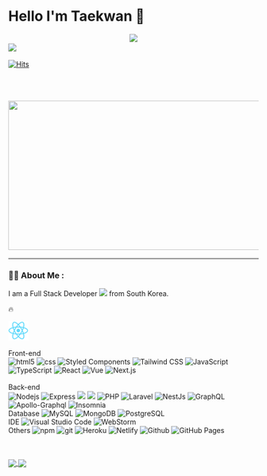 # Hello I'm Taekwan 👋

<div id="header" align="center">
  <img src="https://media.giphy.com/media/M9gbBd9nbDrOTu1Mqx/giphy.gif" width="100"/>
</div>
<img src="https://media.giphy.com/media/hvRJCLFzcasrR4ia7z/giphy.gif" width="30px"/>

[![Hits](https://hits.seeyoufarm.com/api/count/incr/badge.svg?url=https%3A%2F%2Fgithub.com%2Ftechighpark%2Fhit-counter&count_bg=%23FF9400&title_bg=%23000000&icon=&icon_color=%23E7E7E7&title=hits&edge_flat=true)](https://hits.seeyoufarm.com)

<br />
<br />
<br />
<div align="center">
  <img src="https://media.giphy.com/media/dWesBcTLavkZuG35MI/giphy.gif" width="600" height="300"/>
</div>

---


### :man_technologist: About Me :
I am a Full Stack Developer <img src="https://media.giphy.com/media/WUlplcMpOCEmTGBtBW/giphy.gif" width="30"> from South Korea.

:fire:

<img src="https://raw.githubusercontent.com/devicons/devicon/1119b9f84c0290e0f0b38982099a2bd027a48bf1/icons/react/react-original.svg" width="40" height="40"/>
<p>
  <div>Front-end</div>
  <img alt="html5" src="https://img.shields.io/badge/HTML5-E34F26?style=for-the-badge&logo=html5&logoColor=white" />
  <img alt="css" src="https://img.shields.io/badge/CSS3-1572B6?style=for-the-badge&logo=css3&logoColor=white" />
  <img alt="Styled Components" src="https://img.shields.io/badge/Styled_Components-DB7093?style=for-the-badge&logo=styled-components&logoColor=white" />
  <img alt="Tailwind CSS" src="https://img.shields.io/badge/Tailwind_CSS-06B6D4?style=for-the-badge&logo=tailwind-css&logoColor=white" />
  <img alt="JavaScript" src="https://img.shields.io/badge/JavaScript-F7DF1E?style=for-the-badge&logo=javascript&logoColor=white" />
  <img alt="TypeScript" src="https://img.shields.io/badge/TypeScript-007ACC?style=for-the-badge&logo=typescript&logoColor=white" />
  <img alt="React" src="https://img.shields.io/badge/React-45b8d8?style=for-the-badge&logo=react&logoColor=white" />
  <img alt="Vue" src="https://img.shields.io/badge/Vue.js-4FC08D?style=for-the-badge&logo=vue.js&logoColor=white" />
  <img alt="Next.js" src="https://img.shields.io/badge/Next.js-000000?style=for-the-badge&logo=next.js&logoColor=white" />  
  <br/>  <br/>
  <div>Back-end</div>
  <img alt="Nodejs" src="https://img.shields.io/badge/Nodejs-43853d?style=for-the-badge&logo=Node.js&logoColor=white" />  
  <img alt="Express" src="https://img.shields.io/badge/Express-000000?style=for-the-badge&logo=Express&logoColor=white" />  
  <img src="https://img.shields.io/badge/Spring-430098?style=for-the-badge&logo=spring&logoColor=white"/>
  <img src="https://img.shields.io/badge/Java-430098??style=for-the-badge&logo=Java&logoColor=white"/>
  <img alt="PHP" src="https://img.shields.io/badge/-pHp-777BB4?style=for-the-badge&logo=PHP&logoColor=white" />
  <img alt="Laravel" src="https://img.shields.io/badge/-Laravel-FF2D20?style=for-the-badge&logo=Laravel&logoColor=white" />
  <img alt="NestJs" src="https://img.shields.io/badge/NestJs-E0234E?style=for-the-badge&logo=nestjs&logoColor=white" />
  <img alt="GraphQL" src="https://img.shields.io/badge/GraphQL-E10098?style=for-the-badge&logo=graphql&logoColor=white" />
  <img alt="Apollo-Graphql" src="https://img.shields.io/badge/Apollo%20GraphQL-311C87?style=for-the-badge&logo=apollo-graphql&logoColor=white" />
  <img alt="Insomnia" src="https://img.shields.io/badge/Insomnia-4000BF?style=for-the-badge&logo=insomnia&logoColor=white" />
  <br/>  
Database
  
   <img alt="MySQL" src="https://img.shields.io/badge/MySQL-4479A1?style=for-the-badge&logo=MySQL&logoColor=white" />
   <img alt="MongoDB" src="https://img.shields.io/badge/MongoDB-47A248?style=for-the-badge&logo=MongoDB&logoColor=white" />  
  <img alt="PostgreSQL" src="https://img.shields.io/badge/PostgreSQL-4169E1?style=for-the-badge&logo=PostgreSQL&logoColor=white" />
  <br/>
  IDE
  <img alt="Visual Studio Code" src="https://img.shields.io/badge/Visual Studio Code-007ACC?style=for-the-badge&logo=Visual Studio Code&logoColor=white" />
  <img alt="WebStorm" src="https://img.shields.io/badge/WebStorm-000000?style=for-the-badge&logo=WebStorm&logoColor=white" />
  <br/>
  Others
  <img alt="npm" src="https://img.shields.io/badge/NPM-CB3837?style=for-the-badge&logo=npm&logoColor=white" />
  <img alt="git" src="https://img.shields.io/badge/Git-F05032?style=for-the-badge&logo=git&logoColor=white" />
  <img alt="Heroku" src="https://img.shields.io/badge/Heroku-430098?style=for-the-badge&logo=heroku&logoColor=white" />
  <img alt="Netlify" src="https://img.shields.io/badge/Netlify-00C7B7?style=for-the-badge&logo=Netlify&logoColor=white" />
  <img alt="Github" src="https://img.shields.io/badge/Github-181717?style=for-the-badge&logo=Github&logoColor=white" />
  <img alt="GitHub Pages" src="https://img.shields.io/badge/GitHub Pages-222222?style=for-the-badge&logo=GitHub Pages&logoColor=white" />
</p>

<br/>
<br/>

<div>
  
  
  
  <a href="https://github.com/techighpark/github-readme-stats">
  <img align="center" src="https://github-readme-stats.vercel.app/api?username=techighpark&bg_color=000000&icon_color=8a8888&title_color=FFFFFF&text_color=c9c9c9&show_icons=true&hide_border=true"/>
</a>
<a href="https://github.com/techighpark/convoychat">
 <img align="center" src="https://github-readme-stats.vercel.app/api/top-langs/?username=techighpark&bg_color=000000&icon_color=8a8888&title_color=FFFFFF&text_color=c9c9c9&layout=compact&hide_border=true&card_width=400" />
</a>

</div>
